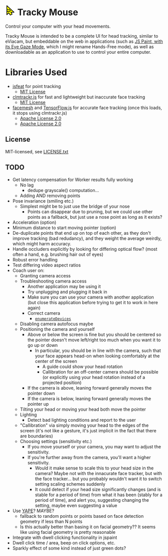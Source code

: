 # ![](./images/tracky-mouse-logo-32.png) Tracky Mouse

Control your computer with your head movements.

Tracky Mouse is intended to be a complete UI for head tracking, similar to eViacam, but embeddable on the web in applications (such as [JS Paint, with its Eye Gaze Mode](https://jspaint.app/#eye-gaze-mode), which I might rename Hands-Free mode), as well as downloadable as an application to use to control your entire computer.

# Libraries Used

- [jsfeat](https://github.com/inspirit/jsfeat) for point tracking
	- [MIT License](https://github.com/inspirit/jsfeat/blob/master/LICENSE)
- [clmtrackr.js](https://github.com/auduno/clmtrackr) for fast and lightweight but inaccurate face tracking
	- [MIT License](https://github.com/auduno/clmtrackr/blob/dev/LICENSE.txt)
- [facemesh](https://github.com/tensorflow/tfjs-models/tree/master/facemesh#mediapipe-facemesh) and [TensorFlow.js](https://www.tensorflow.org/) for accurate face tracking (once this loads, it stops using clmtrackr.js)
	- [Apache License 2.0](https://github.com/tensorflow/tfjs-models/blob/master/LICENSE)
	- [Apache License 2.0](https://github.com/tensorflow/tensorflow/blob/master/LICENSE)

## License

MIT-licensed, see [LICENSE.txt](./LICENSE.txt)

## TODO

- Get latency compensation for Worker results fully working
	- No lag
		- dedupe grayscale() computation...
	- Adding AND removing points
- Pose invariance (smiling etc.)
	- Simplest might be to just use the bridge of your nose
		- Points can disappear due to pruning, but we could use other points as a fallback, but just use a nose point as long as it exists?
- Acceleration (option)
- Minimum distance to start moving pointer (option)
- De-duplicate points that end up on top of each other, as they don't improve tracking (bad redudancy), and they weight the average weirdly, which might harm accuracy.
- Handle occluders explicitly by looking for differing optical flow? (most often a hand, e.g. brushing hair out of eyes)
- Robust error handling
- Test differing video aspect ratios
- Coach user on:
	- Granting camera access
	- Troubleshooting camera access
		- Another application may be using it
		- Try unplugging and plugging it back in
		- Make sure you can use your camera with another application (but close this application before trying to get it to work in here again)
		- Correct camera
			- [`enumerateDevices`](https://developer.mozilla.org/en-US/docs/Web/API/MediaDevices/enumerateDevices)
	- Disabling camera autofocus maybe
	- Positioning the camera and yourself
		- Above or below the screen is fine but you should be centered so the pointer doesn't move left/right too much when you want it to go up or down
			- In particular, you should be in line with the camera, such that your face appears head-on when looking comfortably at the center of the screen
				- A guide could show your head rotation
				- Callibration for an off-center camera should be possible (or explicitly using your head rotation instead of a projected position)
		- If the camera is above, leaning forward generally moves the pointer down
		- If the camera is below, leaning forward generally moves the pointer up
	- Tilting your head or moving your head both move the pointer
	- Lighting
		- Detect bad lighting conditions and report to the user
	- "Callibration" via simply moving your head to the edges of the screen (it's not like a gesture, it's just implicit in the fact that there are boundaries)
	- Choosing settings (sensitivity etc.)
		- If you move yourself or your camera, you may want to adjust the sensitivity.
		- If you're further away from the camera, you'll want a higher sensitivity.
			- Would it make sense to scale this to your head size in the camera? Maybe not with the innacurate face tracker, but with the face tracker... but you probably wouldn't want it to switch setting scaling schemes suddenly
			- It could detect if your head size significantly changes (and is stable for a period of time) from what it has been (stably for a period of time), and alert you, suggesting changing the setting, maybe even suggesting a value
- Use [YAPE](https://inspirit.github.io/jsfeat/sample_yape.html)? MAYBE?
	- fallback to random points or points based on face detection geometry if less than N points
	- Is this actually better than basing it on facial geometry?? It seems like using facial geometry is pretty reasonable
- Integrate with dwell clicking functionality in jspaint
- Dwell click time / area, beep on click options, etc.
- Sparkly effect of some kind instead of just green dots?
